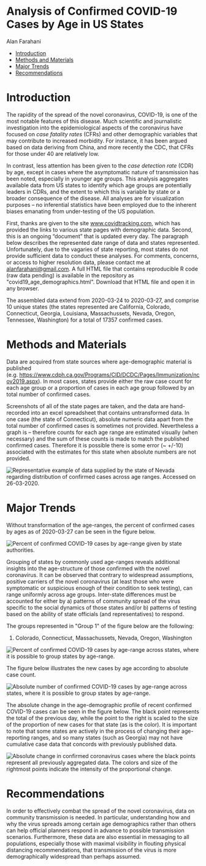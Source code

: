 Analysis of Confirmed COVID-19 Cases by Age in US States
================
Alan Farahani

  - [Introduction](#introduction)
  - [Methods and Materials](#methods-and-materials)
  - [Major Trends](#major-trends)
  - [Recommendations](#recommendations)

# Introduction

The rapidity of the spread of the novel coronavirus, COVID-19, is one of
the most notable features of this disease. Much scientific and
journalistic investigation into the epidemiological aspects of the
coronavirus have focused on *case fatality rates* (CFRs) and other
demographic variables that may contribute to increased morbidity. For
instance, it has been argued based on data deriving from China, and more
recently the CDC, that CFRs for those under 40 are relatively low.

In contrast, less attention has been given to the *case detection rate*
(CDR) by age, except in cases where the asymptomatic nature of
transmission has been noted, especially in younger age groups. This
analysis aggregates available data from US states to identify which age
groups are potentially leaders in CDRs, and the extent to which this is
variable by state or a broader consequence of the disease. All analyses
are for visualization purposes – no inferential statistics have been
employed due to the inherent biases emanating from under-testing of the
US population.

First, thanks are given to the site www.covidtracking.com, which has
provided the links to various state pages with demographic data. Second,
this is an ongoing “document” that is updated every day. The paragraph
below describes the represented date range of data and states
represented. Unfortunately, due to the vagaries of state reporting, most
states do not provide sufficient data to conduct these analyses. For
comments, concerns, or access to higher resolution data, please contact
me at <alanfarahani@gmail.com>.  A full HTML file that contains reproducible R code
(raw data pending) is available in the repository as "covid19_age_demographics.html". 
Download that HTML file and open it in any browser.

The assembled data extend from 2020-03-24 to 2020-03-27, and comprise 10
unique states (the states represented are California, Colorado,
Connecticut, Georgia, Louisiana, Massachussets, Nevada, Oregon,
Tennessee, Washington) for a total of 17357 confirmed cases.

# Methods and Materials

Data are acquired from state sources where age-demographic material is
published
(e.g. <https://www.cdph.ca.gov/Programs/CID/DCDC/Pages/Immunization/ncov2019.aspx>).
In most cases, states provide either the raw case count for each age group or a proportion
of cases in each age group followed by an total number of confirmed cases.

Screenshots of all of the state pages are taken, and the data are
hand-recorded into an excel spreadsheet that contains untransformed
data. In one case (the state of Connecticut), absolute numeric data
apart from the total number of confirmed cases is sometimes not provided.
Nevertheless a graph is – therefore counts for each age range are
estimated visually (when necessary) and the sum of these counts is made to match the
published confirmed cases. Therefore it is possible there is some error
(\~ +/-10) associated with the estimates for this state when absolute numbers are not provided.

![Representative example of data supplied by the state of Nevada
regarding distribution of confirmed cases across age ranges. Accessed on
26-03-2020.](covid19_demographics2_git_files/figure-gfm/Screenshot_2020-03-26%20Power%20BI%20Report.png)

# Major Trends

Without transformation of the age-ranges, the percent of confirmed cases
by ages as of 2020-03-27 can be seen in the figure below.

![Percent of confirmed COVID-19 cases by age-range given by state
authorities.](covid19_demographics2_git_files/figure-gfm/state-dist-1.png)

Grouping of states by commonly used age-ranges reveals additional
insights into the age-structure of those confirmed with the novel
coronavirus. It can be observed that contrary to widespread assumptions,
positive carriers of the novel coronavirus (at least those who were
symptomatic or suspicious enough of their condition to seek testing),
can range uniformly across age groups. Inter-state differences must be
accounted for either by a) patterns of community spread of the virus
specific to the social dynamics of those states and/or b) patterns of
testing based on the ability of state officials (and representatives) to
respond.

The groups represented in "Group 1" of the figure below are the following:

1.  Colorado, Connecticut, Massachussets, Nevada, Oregon, Washington

![Percent of confirmed COVID-19 cases by age-range across states, where
it is possible to group states by
age-range.](covid19_demographics2_git_files/figure-gfm/new-state-dist-1.png)

The figure below illustrates the new cases by age according to absolute
case count.

![Absolute number of confirmed COVID-19 cases by age-range across
states, where it is possible to group states by
age-range.](covid19_demographics2_git_files/figure-gfm/new-state-dist-case-1.png)

The absolute change in the age-demographic profile of recent confirmed
COVID-19 cases can be seen in the figure below.  The black point represents the total of the previous day, while the point to the right is scaled to the size of the proportion of new cases for that state (as is the color). It is important to note
that some states are actively in the process of changing their
age-reporting ranges, and so many states (such as Georgia) may not have
cumulative case data that concords with previously published data.

![Absolute change in confirmed coronavirus cases where the black points
represent all previously aggregated data. The colors and size of the
rightmost points indicate the intensity of the proportional
change.](covid19_demographics2_git_files/figure-gfm/covid-case-change-1.png)

# Recommendations

In order to effectively combat the spread of the novel coronavirus, data
on community transmission is needed. In particular, understanding how
and why the virus spreads among certain age demographics rather than
others can help official planners respond in advance to possible
transmission scenarios. Furthermore, these data are also essential in
messaging to all populations, especially those with maximal visibility
in flouting physical distancing recommendations, that transmission of
the virus is more demographically widespread than perhaps assumed.
